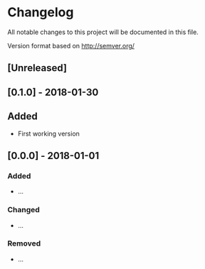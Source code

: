 # Changelog
All notable changes to this project will be documented in this file.

Version format based on http://semver.org/

## [Unreleased]

## [0.1.0] - 2018-01-30
## Added
- First working version

## [0.0.0] - 2018-01-01
### Added
- ...

### Changed
- ...

### Removed
- ...
